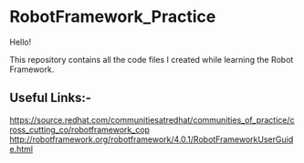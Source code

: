 # RobotFramework_Practice

Hello!

This repository contains all the code files I created while learning the Robot Framework.

Useful Links:-
-------------
https://source.redhat.com/communitiesatredhat/communities_of_practice/cross_cutting_co/robotframework_cop
http://robotframework.org/robotframework/4.0.1/RobotFrameworkUserGuide.html
